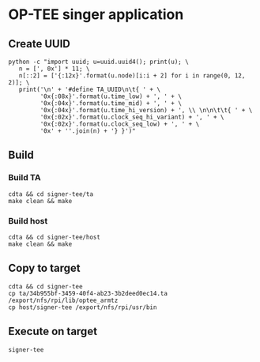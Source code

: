 # OP-TEE singer application

## Create UUID
```
python -c "import uuid; u=uuid.uuid4(); print(u); \
   n = [', 0x'] * 11; \
   n[::2] = ['{:12x}'.format(u.node)[i:i + 2] for i in range(0, 12, 2)]; \
   print('\n' + '#define TA_UUID\n\t{ ' + \
         '0x{:08x}'.format(u.time_low) + ', ' + \
         '0x{:04x}'.format(u.time_mid) + ', ' + \
         '0x{:04x}'.format(u.time_hi_version) + ', \\ \n\n\t\t{ ' + \
         '0x{:02x}'.format(u.clock_seq_hi_variant) + ', ' + \
         '0x{:02x}'.format(u.clock_seq_low) + ', ' + \
         '0x' + ''.join(n) + '} }')"
```

## Build

### Build TA
```
cdta && cd signer-tee/ta
make clean && make
```

### Build host
```
cdta && cd signer-tee/host
make clean && make
```

## Copy to target
```
cdta && cd signer-tee
cp ta/34b955bf-3459-40f4-ab23-3b2deed0ec14.ta /export/nfs/rpi/lib/optee_armtz
cp host/signer-tee /export/nfs/rpi/usr/bin
```

## Execute on target
```
signer-tee
```

